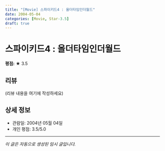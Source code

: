 ```yaml
---
title: "[Movie] 스파이키드4 : 올더타임인더월드"
date: 2004-05-04
categories: [Movie, Star-3.5]
draft: true
---
```


# 스파이키드4 : 올더타임인더월드

**평점:** ★ 3.5

## 리뷰

(리뷰 내용을 여기에 작성하세요)

## 상세 정보

- 관람일: 2004년 05월 04일
- 개인 평점: 3.5/5.0

---

*이 글은 자동으로 생성된 임시 글입니다.*
